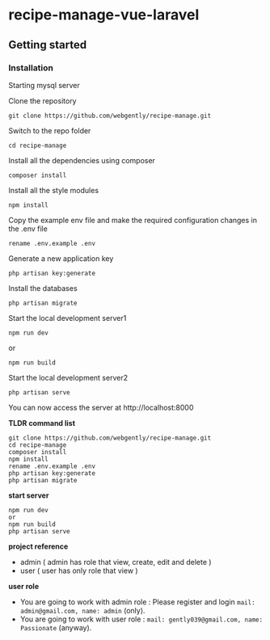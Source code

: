 # recipe-manage-vue-laravel

## Getting started

### Installation

Starting mysql server

Clone the repository

    git clone https://github.com/webgently/recipe-manage.git

Switch to the repo folder

    cd recipe-manage

Install all the dependencies using composer

    composer install

Install all the style modules

    npm install

Copy the example env file and make the required configuration changes in the .env file

    rename .env.example .env

Generate a new application key

    php artisan key:generate

Install the databases

    php artisan migrate

Start the local development server1

    npm run dev

or

    npm run build
    
Start the local development server2

    php artisan serve

You can now access the server at http://localhost:8000

**TLDR command list**

    git clone https://github.com/webgently/recipe-manage.git
    cd recipe-manage
    composer install
    npm install
    rename .env.example .env
    php artisan key:generate
    php artisan migrate

**start server**

    npm run dev
    or
    npm run build
    php artisan serve

**project reference**

- admin ( admin has role that view, create, edit and delete )
- user ( user has only role that view )

**user role**

- You are going to work with admin role : Please register and login  `mail: admin@gmail.com, name: admin` (only).
- You are going to work with user role : `mail: gently039@gmail.com, name: Passionate` (anyway).
